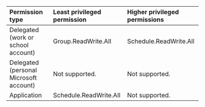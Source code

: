 |Permission type|Least privileged permission|Higher privileged permissions|
|:---|:---|:---|
|Delegated (work or school account)|Group.ReadWrite.All|Schedule.ReadWrite.All|
|Delegated (personal Microsoft account)|Not supported.|Not supported.|
|Application|Schedule.ReadWrite.All|Not supported.|

